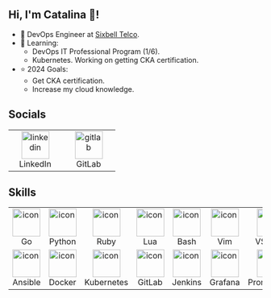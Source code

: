## Hi, I'm Catalina 👋!

- 🔭 DevOps Engineer at [Sixbell Telco](https://github.com/sixbell-telco).
- 🌱 Learning:
  - DevOps IT Professional Program (1/6).
  - Kubernetes. Working on getting CKA certification.
- ⭐ 2024 Goals:
  - Get CKA certification.
  - Increase my cloud knowledge.

## Socials

<table align="center" class="table table-dark">
  <tr bg-dark>
    <td align="center" width="90">
      <a href="https://www.linkedin.com/in/catalina-cofre-vidal/"><img src="https://skillicons.dev/icons?i=linkedin" alt="linkedin" width="55" height="55"></a>
      <br>LinkedIn
    </td>
    <td align="center" width="90">
      <a href="https://gitlab.com/catalinacofre"><img src="https://skillicons.dev/icons?i=gitlab" alt="gitlab" width="55" height="55"></a>
      <br>GitLab
    </td>
  </tr>
</table>

## Skills

<table align="center" class="table table-dark">
  <tr bg-dark>
    <td align="center" width="90">
      <img src="https://skillicons.dev/icons?i=go" alt="icon" width="55" height="55" />
      <br>Go
    </td>
    <td align="center" width="90">
      <img src="https://skillicons.dev/icons?i=py" alt="icon" width="55" height="55" />
      <br>Python
    </td>
    <td align="center" width="90">
      <img src="https://skillicons.dev/icons?i=ruby" alt="icon" width="55" height="55" />
      <br>Ruby
    </td>
    <td align="center" width="90">
      <img src="https://skillicons.dev/icons?i=lua" alt="icon" width="55" height="55" />
      <br>Lua
    </td>
    <td align="center" width="90">
      <img src="https://skillicons.dev/icons?i=bash" alt="icon" width="55" height="55" />
      <br>Bash
    </td>
    <td align="center" width="90">
      <img src="https://skillicons.dev/icons?i=vim" alt="icon" width="55" height="55" />
      <br>Vim
    </td>
    <td align="center" width="90">
      <img src="https://skillicons.dev/icons?i=vscode" alt="icon" width="55" height="55" />
      <br>VSCode
    </td>
    <td align="center" width="90">
      <img src="https://skillicons.dev/icons?i=git" alt="icon" width="55" height="55" />
      <br>Git
    </td>
    <td align="center" width="90">
      <img src="https://skillicons.dev/icons?i=linux" alt="icon" width="55" height="55" />
      <br>Linux
    </td>
  </tr>
  <tr>
    <td align="center" width="90">
      <img src="https://skillicons.dev/icons?i=ansible" alt="icon" width="55" height="55" />
      <br>Ansible
    </td>
    <td align="center" width="90">
      <img src="https://skillicons.dev/icons?i=docker" alt="icon" width="55" height="55" />
      <br>Docker
    </td>
    <td align="center" width="90">
      <img src="https://skillicons.dev/icons?i=kubernetes" alt="icon" width="55" height="55" />
      <br>Kubernetes
    </td>
    <td align="center" width="90">
      <img src="https://skillicons.dev/icons?i=gitlab" alt="icon" width="55" height="55" />
      <br>GitLab
    </td>
    <td align="center" width="90">
      <img src="https://skillicons.dev/icons?i=jenkins" alt="icon" width="55" height="55" />
      <br>Jenkins
    </td>
    <td align="center" width="90">
      <img src="https://skillicons.dev/icons?i=grafana" alt="icon" width="55" height="55" />
      <br>Grafana
    </td>
    <td align="center" width="90">
      <img src="https://skillicons.dev/icons?i=prometheus" alt="icon" width="55" height="55" />
      <br>Prometheus
    </td>
    <td align="center" width="90">
      <img src="https://skillicons.dev/icons?i=postgres" alt="icon" width="55" height="55" />
      <br>Postgres
    </td>
    <td align="center" width="90">
      <img src="https://skillicons.dev/icons?i=redis" alt="icon" width="55" height="55" />
      <br>Redis
    </td>
  </tr>
</table>
